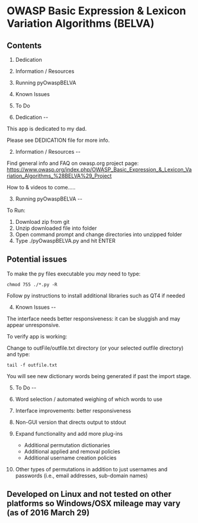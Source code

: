 OWASP Basic Expression & Lexicon Variation Algorithms (BELVA)
==

Contents
--
1. Dedication
2. Information / Resources
3. Running pyOwaspBELVA
4. Known Issues
5. To Do


1. Dedication
--

This app is dedicated to my dad. 

Please see DEDICATION file for more info.


2. Information / Resources
--

Find general info and FAQ on owasp.org project page:
https://www.owasp.org/index.php/OWASP_Basic_Expression_&_Lexicon_Variation_Algorithms_%28BELVA%29_Project

How to & videos to come.....


3. Running pyOwaspBELVA
--

To Run:

1. Download zip from git
2. Unzip downloaded file into folder
3. Open command prompt and change directories into unzipped folder
4. Type ./pyOwaspBELVA.py and hit ENTER


Potential issues
--

To make the py files executable you *may* need to type:

	chmod 755 ./*.py -R 


Follow py instructions to install additional libraries 
	such as QT4 if needed


4. Known Issues
--

The interface needs better responsiveness: it can be sluggish and may appear unresponsive. 

To verify app is working:

Change to outFile/outfile.txt directory (or your selected outfile directory) and type:

	tail -f outfile.txt

You will see new dictionary words being generated if past the import stage.


5. To Do
--

1. Word selection / automated weighing of which words to use
2. Interface improvements: better responsiveness
3. Non-GUI version that directs output to stdout
4. Expand functionality and add more plug-ins
	- Additional permutation dictionaries
	- Additional applied and removal policies
	- Additional username creation policies
5. Other types of permutations in addition to just usernames and passwords (i.e., email addresses, sub-domain names)


Developed on Linux and not tested on other platforms so Windows/OSX mileage may vary (as of 2016 March 29)
--
